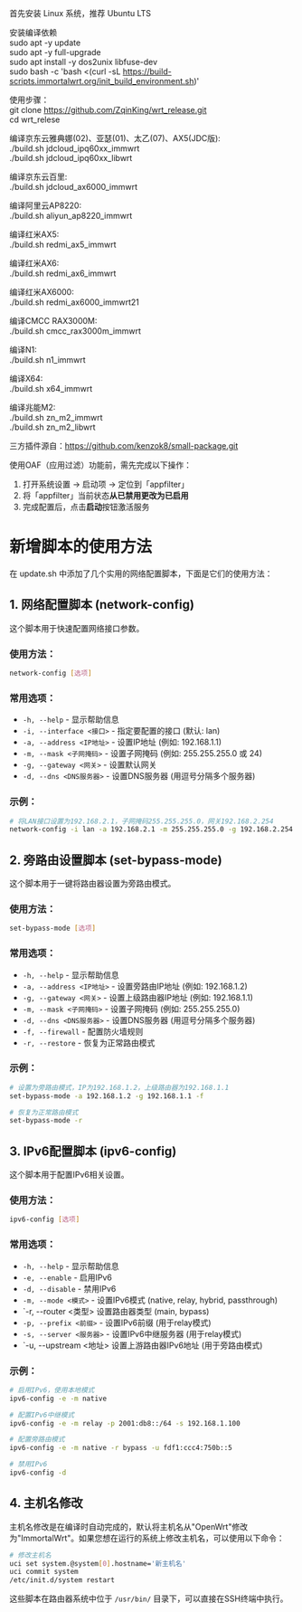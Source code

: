 首先安装 Linux 系统，推荐 Ubuntu LTS  

安装编译依赖  
sudo apt -y update  
sudo apt -y full-upgrade  
sudo apt install -y dos2unix libfuse-dev  
sudo bash -c 'bash <(curl -sL https://build-scripts.immortalwrt.org/init_build_environment.sh)'  

使用步骤：  
git clone https://github.com/ZqinKing/wrt_release.git  
cd wrt_relese  
  
编译京东云雅典娜(02)、亚瑟(01)、太乙(07)、AX5(JDC版):  
./build.sh jdcloud_ipq60xx_immwrt  
./build.sh jdcloud_ipq60xx_libwrt  
  
编译京东云百里:  
./build.sh jdcloud_ax6000_immwrt  
  
编译阿里云AP8220:  
./build.sh aliyun_ap8220_immwrt  
  
编译红米AX5:  
./build.sh redmi_ax5_immwrt  
  
编译红米AX6:  
./build.sh redmi_ax6_immwrt  
  
编译红米AX6000:  
./build.sh redmi_ax6000_immwrt21  
  
编译CMCC RAX3000M:  
./build.sh cmcc_rax3000m_immwrt  
  
编译N1:  
./build.sh n1_immwrt  
  
编译X64:  
./build.sh x64_immwrt  
  
编译兆能M2:  
./build.sh zn_m2_immwrt  
./build.sh zn_m2_libwrt  
  
三方插件源自：https://github.com/kenzok8/small-package.git  
  
使用OAF（应用过滤）功能前，需先完成以下操作：  
1. 打开系统设置 → 启动项 → 定位到「appfilter」  
2. 将「appfilter」当前状态**从已禁用更改为已启用**  
3. 完成配置后，点击**启动**按钮激活服务

# 新增脚本的使用方法

在 update.sh 中添加了几个实用的网络配置脚本，下面是它们的使用方法：

## 1. 网络配置脚本 (network-config)

这个脚本用于快速配置网络接口参数。

### 使用方法：
```bash
network-config [选项]
```

### 常用选项：
- `-h, --help` - 显示帮助信息
- `-i, --interface <接口>` - 指定要配置的接口 (默认: lan)
- `-a, --address <IP地址>` - 设置IP地址 (例如: 192.168.1.1)
- `-m, --mask <子网掩码>` - 设置子网掩码 (例如: 255.255.255.0 或 24)
- `-g, --gateway <网关>` - 设置默认网关
- `-d, --dns <DNS服务器>` - 设置DNS服务器 (用逗号分隔多个服务器)

### 示例：
```bash
# 将LAN接口设置为192.168.2.1，子网掩码255.255.255.0，网关192.168.2.254
network-config -i lan -a 192.168.2.1 -m 255.255.255.0 -g 192.168.2.254 -d 223.5.5.5,8.8.8.8
```

## 2. 旁路由设置脚本 (set-bypass-mode)

这个脚本用于一键将路由器设置为旁路由模式。

### 使用方法：
```bash
set-bypass-mode [选项]
```

### 常用选项：
- `-h, --help` - 显示帮助信息
- `-a, --address <IP地址>` - 设置旁路由IP地址 (例如: 192.168.1.2)
- `-g, --gateway <网关>` - 设置上级路由器IP地址 (例如: 192.168.1.1)
- `-m, --mask <子网掩码>` - 设置子网掩码 (例如: 255.255.255.0)
- `-d, --dns <DNS服务器>` - 设置DNS服务器 (用逗号分隔多个服务器)
- `-f, --firewall` - 配置防火墙规则
- `-r, --restore` - 恢复为正常路由模式

### 示例：
```bash
# 设置为旁路由模式，IP为192.168.1.2，上级路由器为192.168.1.1
set-bypass-mode -a 192.168.1.2 -g 192.168.1.1 -f

# 恢复为正常路由模式
set-bypass-mode -r
```

## 3. IPv6配置脚本 (ipv6-config)

这个脚本用于配置IPv6相关设置。

### 使用方法：
```bash
ipv6-config [选项]
```

### 常用选项：
- `-h, --help` - 显示帮助信息
- `-e, --enable` - 启用IPv6
- `-d, --disable` - 禁用IPv6
- `-m, --mode <模式>` - 设置IPv6模式 (native, relay, hybrid, passthrough)
- `-r, --router <类型>      设置路由器类型 (main, bypass)
- `-p, --prefix <前缀>` - 设置IPv6前缀 (用于relay模式)
- `-s, --server <服务器>` - 设置IPv6中继服务器 (用于relay模式)
- `-u, --upstream <地址>    设置上游路由器IPv6地址 (用于旁路由模式)

### 示例：
```bash
# 启用IPv6，使用本地模式
ipv6-config -e -m native

# 配置IPv6中继模式
ipv6-config -e -m relay -p 2001:db8::/64 -s 192.168.1.100

# 配置旁路由模式
ipv6-config -e -m native -r bypass -u fdf1:ccc4:750b::5

# 禁用IPv6
ipv6-config -d
```

## 4. 主机名修改

主机名修改是在编译时自动完成的，默认将主机名从"OpenWrt"修改为"ImmortalWrt"。如果您想在运行的系统上修改主机名，可以使用以下命令：

```bash
# 修改主机名
uci set system.@system[0].hostname='新主机名'
uci commit system
/etc/init.d/system restart
```

这些脚本在路由器系统中位于 `/usr/bin/` 目录下，可以直接在SSH终端中执行。
